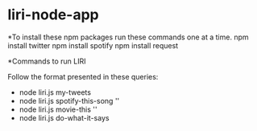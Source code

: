 # liri-node-app

*To install these npm packages run these commands one at a time.
npm install twitter
npm install spotify
npm install request

*Commands to run LIRI

Follow the format presented in these queries:

* node liri.js my-tweets
* node liri.js spotify-this-song '<song name here>'
* node liri.js movie-this '<movie name here>'
* node liri.js do-what-it-says 
